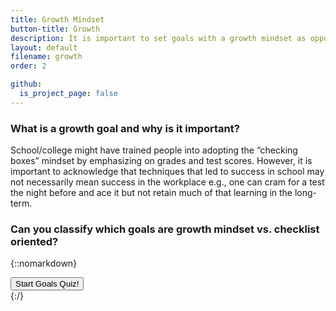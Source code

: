 ```yaml
---
title: Growth Mindset
button-title: Growth
description: It is important to set goals with a growth mindset as opposed to just checking the boxes and climbing the ladder
layout: default
filename: growth
order: 2

github:
  is_project_page: false
--- 
```

### What is a growth goal and why is it important?
School/college might have trained people into adopting the “checking boxes” mindset by emphasizing on grades and test scores. However, it is important to acknowledge that techniques that led to success in school may not necessarily mean success in the workplace e.g., one can cram for a test the night before and ace it but not retain much of that learning in the long-term. 

### Can you classify which goals are **growth mindset** vs. **checklist** oriented?

{::nomarkdown}
<!DOCTYPE html>
<html lang="en">
<head>
    <meta charset="UTF-8">
    <title>Quiz</title>
    <link rel="stylesheet" href="goals_quiz_style.css">
</head>
<body>
    <div id="container">
        <div id="start"><button class="start-btn" onClick= "beginQuiz()">Start Goals Quiz!</button></div>
        <div id="quiz" style="display: none">
            <div id="question"></div>
            <div id="qImg"></div>
            <div id="choices">
                <button class="choice" id="A" onclick="checkAnswer('A')"></button>
                <button class="choice" id="B" onclick="checkAnswer('B')"></button>
            </div>
            <div id="progress"></div>
            <div id="choiceResponse" style="display: none"></div>
        </div>
        <div id="scoreContainer" style="display: none"></div>
        <div id="scoreBlock" style="display: none"></div>
        <div id="scoreMessage" style="display: none"></div>
        <div><button id="quizAgain" class="quizRestart" style="display: none" onClick="restartQuiz()">Try Again!</button></div>
    </div>
    <script src="goals_quiz.js"></script>
</body>
</html>
{:/}
